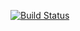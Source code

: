 [![Build Status](https://travis-ci.org/magomedgadjiev/shared_ptr.svg?branch=master)](https://travis-ci.org/magomedgadjiev/shared_ptr)
